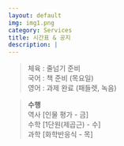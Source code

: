 ```yaml
---
layout: default
img: img1.png
category: Services
title: 시간표 & 공지
description: |
---
```

  
  > 체육 : 줄넘기 준비           
  > 국어 : 책 준비 (목요일)         
  > 영어 : 과제 완료 (패들렛, 녹음)         
     
  > **수행**      
  > 역사 [인물 평가 - 금]      
  > 수학 [1단원(제곱근) - 수]    
  > 과학 [화학반응식 - 목]      